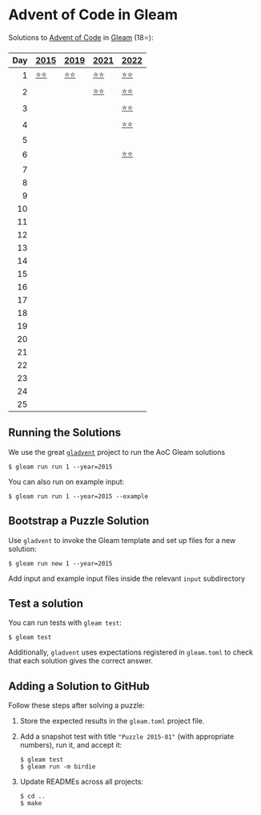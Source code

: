 # Advent of Code in Gleam

Solutions to [Advent of Code](https://adventofcode.com/) in [Gleam](https://gleam.run/) (18⭐):

|   Day | [2015](aoc/src/aoc_2015)                 | [2019](aoc/src/aoc_2019)                 | [2021](aoc/src/aoc_2021)                 | [2022](aoc/src/aoc_2022)                 |
|------:|:-----------------------------------------|:-----------------------------------------|:-----------------------------------------|:-----------------------------------------|
|     1 | [⭐⭐](aoc/src/aoc_2015/README_day_1.md) | [⭐⭐](aoc/src/aoc_2019/README_day_1.md) | [⭐⭐](aoc/src/aoc_2021/README_day_1.md) | [⭐⭐](aoc/src/aoc_2022/README_day_1.md) |
|     2 |                                          |                                          | [⭐⭐](aoc/src/aoc_2021/README_day_2.md) | [⭐⭐](aoc/src/aoc_2022/README_day_2.md) |
|     3 |                                          |                                          |                                          | [⭐⭐](aoc/src/aoc_2022/README_day_3.md) |
|     4 |                                          |                                          |                                          | [⭐⭐](aoc/src/aoc_2022/README_day_4.md) |
|     5 |                                          |                                          |                                          |                                          |
|     6 |                                          |                                          |                                          | [⭐⭐](aoc/src/aoc_2022/README_day_6.md) |
|     7 |                                          |                                          |                                          |                                          |
|     8 |                                          |                                          |                                          |                                          |
|     9 |                                          |                                          |                                          |                                          |
|    10 |                                          |                                          |                                          |                                          |
|    11 |                                          |                                          |                                          |                                          |
|    12 |                                          |                                          |                                          |                                          |
|    13 |                                          |                                          |                                          |                                          |
|    14 |                                          |                                          |                                          |                                          |
|    15 |                                          |                                          |                                          |                                          |
|    16 |                                          |                                          |                                          |                                          |
|    17 |                                          |                                          |                                          |                                          |
|    18 |                                          |                                          |                                          |                                          |
|    19 |                                          |                                          |                                          |                                          |
|    20 |                                          |                                          |                                          |                                          |
|    21 |                                          |                                          |                                          |                                          |
|    22 |                                          |                                          |                                          |                                          |
|    23 |                                          |                                          |                                          |                                          |
|    24 |                                          |                                          |                                          |                                          |
|    25 |                                          |                                          |                                          |                                          |

## Running the Solutions

We use the great [`gladvent`](https://github.com/TanklesXL/gladvent/) project to run the AoC Gleam solutions

```console
$ gleam run run 1 --year=2015
```

You can also run on example input:

```console
$ gleam run run 1 --year=2015 --example
```

## Bootstrap a Puzzle Solution

Use `gladvent` to invoke the Gleam template and set up files for a new solution:

```console
$ gleam run new 1 --year=2015
```

Add input and example input files inside the relevant `input` subdirectory

## Test a solution

You can run tests with `gleam test`:

```console
$ gleam test
```

Additionally, `gladvent` uses expectations registered in `gleam.toml` to check
that each solution gives the correct answer.

## Adding a Solution to GitHub

Follow these steps after solving a puzzle:

1. Store the expected results in the `gleam.toml` project file.

2. Add a snapshot test with title `"Puzzle 2015-01"` (with appropriate numbers),
run it, and accept it:

    ```console
    $ gleam test
    $ gleam run -m birdie
    ```

3. Update READMEs across all projects:

    ```console
    $ cd ..
    $ make
    ```

